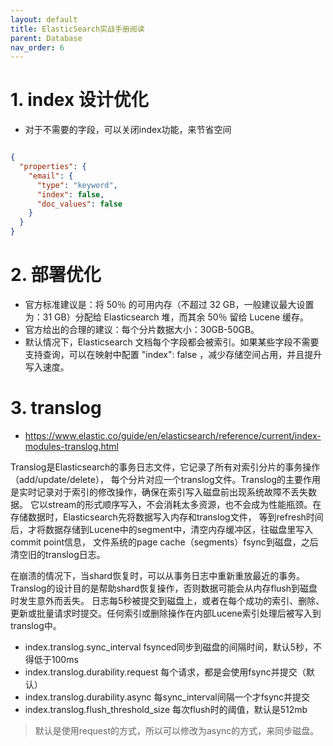 ```yaml
---
layout: default
title: ElasticSearch实战手册阅读
parent: Database
nav_order: 6
---
```


# 1. index 设计优化

- 对于不需要的字段，可以关闭index功能，来节省空间

```json

{
  "properties": {
    "email": {
      "type": "keyword",
      "index": false,
      "doc_values": false
    }
  }
}
```

# 2. 部署优化

- 官方标准建议是：将 50％ 的可用内存（不超过 32 GB，一般建议最大设置为：31 GB）分配给 Elasticsearch 堆，而其余 50％ 留给 Lucene
  缓存。
- 官方给出的合理的建议：每个分片数据大小：30GB-50GB。
- 默认情况下，Elasticsearch 文档每个字段都会被索引。如果某些字段不需要支持查询，可以在映射中配置 "index": false
  ，减少存储空间占用，并且提升写入速度。

# 3. translog

- https://www.elastic.co/guide/en/elasticsearch/reference/current/index-modules-translog.html

Translog是Elasticsearch的事务日志文件，它记录了所有对索引分片的事务操作（add/update/delete），
每个分片对应一个translog文件。Translog的主要作用是实时记录对于索引的修改操作，确保在索引写入磁盘前出现系统故障不丢失数据。
它以stream的形式顺序写入，不会消耗太多资源，也不会成为性能瓶颈。在存储数据时，Elasticsearch先将数据写入内存和translog文件，
等到refresh时间后，才将数据存储到Lucene中的segment中，清空内存缓冲区，往磁盘里写入commit point信息，
文件系统的page cache（segments）fsync到磁盘，之后清空旧的translog日志。

在崩溃的情况下，当shard恢复时，可以从事务日志中重新重放最近的事务。Translog的设计目的是帮助shard恢复操作，否则数据可能会从内存flush到磁盘时发生意外而丢失。
日志每5秒被提交到磁盘上，或者在每个成功的索引、删除、更新或批量请求时提交。任何索引或删除操作在内部Lucene索引处理后被写入到translog中。



- index.translog.sync_interval fsynced同步到磁盘的间隔时间，默认5秒，不得低于100ms
- index.translog.durability.request 每个请求，都是会使用fsync并提交（默认）
- index.translog.durability.async 每sync_interval间隔一个才fsync并提交
- index.translog.flush_threshold_size 每次flush时的阈值，默认是512mb


> 默认是使用request的方式，所以可以修改为async的方式，来同步磁盘。